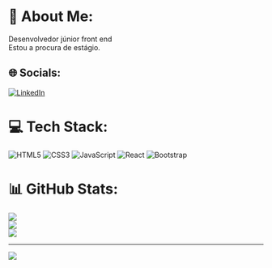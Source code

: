 # 💫 About Me:
Desenvolvedor júnior front end <br>Estou a procura de estágio.


## 🌐 Socials:
[![LinkedIn](https://img.shields.io/badge/LinkedIn-%230077B5.svg?logo=linkedin&logoColor=white)](https://linkedin.com/in/www.linkedin.com/in/wellington-luiz-31933a25a) 

# 💻 Tech Stack:
![HTML5](https://img.shields.io/badge/html5-%23E34F26.svg?style=for-the-badge&logo=html5&logoColor=white) ![CSS3](https://img.shields.io/badge/css3-%231572B6.svg?style=for-the-badge&logo=css3&logoColor=white) ![JavaScript](https://img.shields.io/badge/javascript-%23323330.svg?style=for-the-badge&logo=javascript&logoColor=%23F7DF1E) ![React](https://img.shields.io/badge/react-%2320232a.svg?style=for-the-badge&logo=react&logoColor=%2361DAFB) ![Bootstrap](https://img.shields.io/badge/bootstrap-%23563D7C.svg?style=for-the-badge&logo=bootstrap&logoColor=white)
# 📊 GitHub Stats:
![](https://github-readme-stats.vercel.app/api?username=Tomluiz07&theme=midnight-purple&hide_border=false&include_all_commits=true&count_private=true)<br/>
![](https://github-readme-streak-stats.herokuapp.com/?user=Tomluiz07&theme=midnight-purple&hide_border=false)<br/>
![](https://github-readme-stats.vercel.app/api/top-langs/?username=Tomluiz07&theme=midnight-purple&hide_border=false&include_all_commits=true&count_private=true&layout=compact)

---
[![](https://visitcount.itsvg.in/api?id=Tomluiz07&icon=0&color=1)](https://visitcount.itsvg.in)

<!-- Proudly created with GPRM ( https://gprm.itsvg.in ) -->
